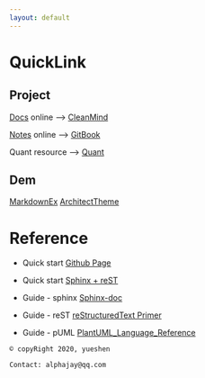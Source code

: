 ```yaml
---
layout: default
---
```


# QuickLink
## Project

[Docs](http://docs.alphajay.online) online --> [CleanMind](http://gtd.alphajay.online "Clean Mind")

[Notes](http://notes.alphajay.online) online --> [GitBook](http://alphajay.gitbook.io "Gitbook Notes")

Quant resource --> [Quant](./MDs/Quant.md)

## Dem

[MarkdownEx](./MDs/README.md)
[ArchitectTheme](./MDs/Architect.md)

# Reference

- Quick start [Github Page](https://help.github.com/en/github/working-with-github-pages/testing-your-github-pages-site-locally-with-jekyll "Testing your GitHub Pages site locally with Jekyll")

- Quick start [Sphinx + reST](https://www.cnblogs.com/zzqcn/p/5096876.html "Sphinx + reST")

- Guide - sphinx [Sphinx-doc](https://www.sphinx-doc.org/en/master/ "sphinx-doc")

- Guide - reST [reStructuredText Primer](http://www.sphinx-doc.org/en/stable/rest.html "reStructuredTextPrimer insphinx-doc.org")

- Guide - pUML [PlantUML_Language_Reference](http://plantuml.com/PlantUML_Language_Reference_Guide.pdf "PlantUML_Language_Reference_Guide.pdf")



```
© copyRight 2020, yueshen

Contact: alphajay@qq.com

```
